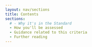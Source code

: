 ```yaml
---
layout: nav/sections
title: Contents
sections:
  # - Why it's in the Standard
  - How you'll be assessed
  - Guidance related to this criteria
  - Further reading
---
```

